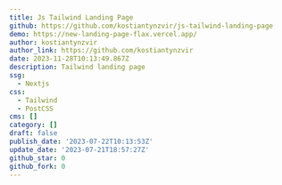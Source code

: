 ```yaml
---
title: Js Tailwind Landing Page
github: https://github.com/kostiantynzvir/js-tailwind-landing-page
demo: https://new-landing-page-flax.vercel.app/
author: kostiantynzvir
author_link: https://github.com/kostiantynzvir
date: 2023-11-28T10:13:49.867Z
description: Tailwind landing page
ssg:
  - Nextjs
css:
  - Tailwind
  - PostCSS
cms: []
category: []
draft: false
publish_date: '2023-07-22T10:13:53Z'
update_date: '2023-07-21T18:57:27Z'
github_star: 0
github_fork: 0
---
```

